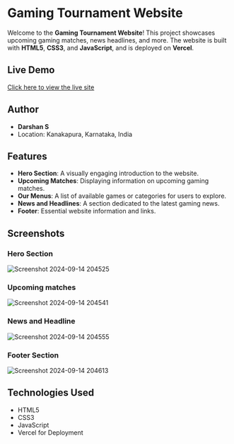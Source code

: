 
# Gaming Tournament Website

Welcome to the **Gaming Tournament Website**! This project showcases upcoming gaming matches, news headlines, and more. The website is built with **HTML5**, **CSS3**, and **JavaScript**, and is deployed on **Vercel**.

## Live Demo

[Click here to view the live site](https://gaming-touranament-website-html-css-js.vercel.app)

## Author
- **Darshan S**
- Location: Kanakapura, Karnataka, India

## Features

- **Hero Section**: A visually engaging introduction to the website.
- **Upcoming Matches**: Displaying information on upcoming gaming matches.
- **Our Menus**: A list of available games or categories for users to explore.
- **News and Headlines**: A section dedicated to the latest gaming news.
- **Footer**: Essential website information and links.

## Screenshots

### Hero Section
![Screenshot 2024-09-14 204525](https://github.com/user-attachments/assets/6ce6f97d-1273-4c1f-933a-11c851a554bc)

### Upcoming matches
![Screenshot 2024-09-14 204541](https://github.com/user-attachments/assets/f35136bf-814b-4202-a32c-e7897e777a07)


### News and Headline
![Screenshot 2024-09-14 204555](https://github.com/user-attachments/assets/943f1c7b-2c31-4f0f-84e5-ae392cae0760)

### Footer Section
![Screenshot 2024-09-14 204613](https://github.com/user-attachments/assets/75a7aafb-4340-48d1-bd57-0e93c6791d9b)


## Technologies Used
- HTML5
- CSS3
- JavaScript
- Vercel for Deployment



